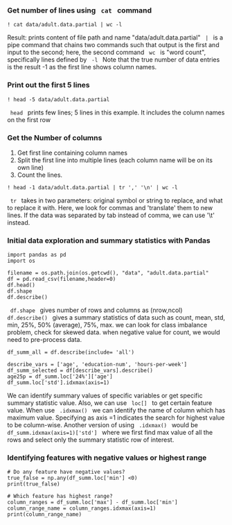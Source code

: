 ### Get number of lines using <code> cat </code> command 

```
! cat data/adult.data.partial | wc -l
```
Result: prints content of file path and name "data/adult.data.partial" 
<code> | </code> is a pipe command that chains two commands such that output is the first and input to the second; here, the second command <code> wc </code> is "word count", specifically lines defined by <code> -l </code>
Note that the true number of data entries is the result -1 as the first line shows column names. 

### Print out the first 5 lines
```
! head -5 data/adult.data.partial
```
<code> head </code> prints few lines; 5 lines in this example. It includes the column names on the first row 

### Get the Number of columns 
1. Get first line containing column names
2. Split the first line into multiple lines (each column name will be on its own line)
3. Count the lines.

```
! head -1 data/adult.data.partial | tr ',' '\n' | wc -l
```

<code> tr </code> takes in two parameters: original symbol or string to replace, and what to replace it with. Here, we look for commas and 'translate' them to new lines. 
If the data was separated by tab instead of comma, we can use '\t' instead. 

### Initial data exploration and summary statistics with Pandas 
```
import pandas as pd
import os 

filename = os.path.join(os.getcwd(), "data", "adult.data.partial" 
df = pd.read_csv(filename,header=0)
df.head() 
df.shape
df.describe() 
```
<code> df.shape </code> gives number of rows and columns as (nrow,ncol)
<code> df.describe() </code> gives a summary statistics of data such as count, mean, std, min, 25%, 50% (average), 75%, max.
we can look for class imbalance problem, check for skewed data. when negative value for count, we would need to pre-process data. 

```
df_summ_all = df.describe(include= 'all') 

describe_vars = ['age', 'education-num', 'hours-per-week']
df_summ_selected = df[describe_vars].describe()
age25p = df_summ.loc['24%']['age']
df_summ.loc['std'].idxmax(axis=1)
```

We can identify summary values of specific variables or get specific summary statistic value. Also, we can use <code> loc[] </code> to get certain feature value. 
When use <code> .idxmax() </code> we can identify the name of column which has maximum value. Specifying as axis =1 indicates the search for highest value to be column-wise. Another version of using <code> .idxmax() </code> would be  <code> df_summ.idxmax(axis=1)['std'] </code> where we first find max value of all the rows and select only the summary statistic row of interest.

### Identifying features with negative values or highest range

```
# Do any feature have negative values? 
true_false = np.any(df_summ.loc['min'] <0) 
print(true_false) 

# Which feature has highest range? 
column_ranges = df_summ.loc['max'] - df_summ.loc['min']
column_range_name = column_ranges.idxmax(axis=1)
print(column_range_name)
```




